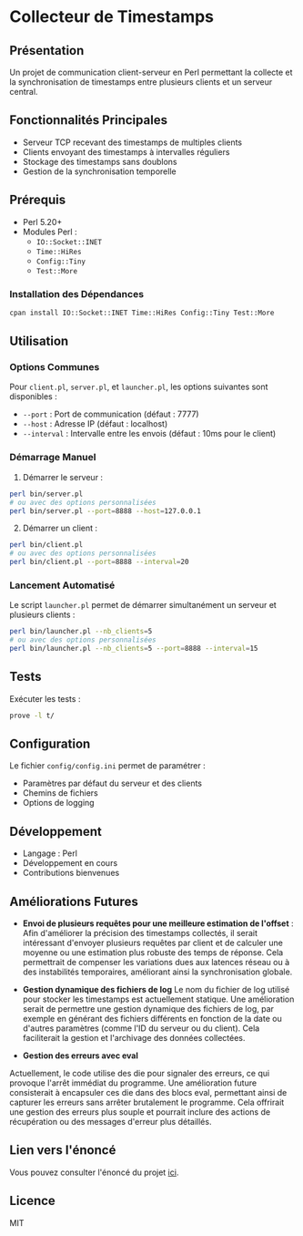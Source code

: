# Collecteur de Timestamps

## Présentation

Un projet de communication client-serveur en Perl permettant la collecte et la synchronisation de timestamps entre plusieurs clients et un serveur central.

## Fonctionnalités Principales

- Serveur TCP recevant des timestamps de multiples clients
- Clients envoyant des timestamps à intervalles réguliers
- Stockage des timestamps sans doublons
- Gestion de la synchronisation temporelle

## Prérequis

- Perl 5.20+
- Modules Perl :
  - `IO::Socket::INET`
  - `Time::HiRes`
  - `Config::Tiny`
  - `Test::More`

### Installation des Dépendances

```bash
cpan install IO::Socket::INET Time::HiRes Config::Tiny Test::More
```

## Utilisation

### Options Communes

Pour `client.pl`, `server.pl`, et `launcher.pl`, les options suivantes sont disponibles :

- `--port` : Port de communication (défaut : 7777)
- `--host` : Adresse IP (défaut : localhost)
- `--interval` : Intervalle entre les envois (défaut : 10ms pour le client)

### Démarrage Manuel

1. Démarrer le serveur :

```bash
perl bin/server.pl
# ou avec des options personnalisées
perl bin/server.pl --port=8888 --host=127.0.0.1
```

2. Démarrer un client :

```bash
perl bin/client.pl
# ou avec des options personnalisées
perl bin/client.pl --port=8888 --interval=20
```

### Lancement Automatisé

Le script `launcher.pl` permet de démarrer simultanément un serveur et plusieurs clients :

```bash
perl bin/launcher.pl --nb_clients=5
# ou avec des options personnalisées
perl bin/launcher.pl --nb_clients=5 --port=8888 --interval=15
```

## Tests

Exécuter les tests :

```bash
prove -l t/
```

## Configuration

Le fichier `config/config.ini` permet de paramétrer :

- Paramètres par défaut du serveur et des clients
- Chemins de fichiers
- Options de logging

## Développement

- Langage : Perl
- Développement en cours
- Contributions bienvenues

## Améliorations Futures

- **Envoi de plusieurs requêtes pour une meilleure estimation de l'offset** :
  Afin d'améliorer la précision des timestamps collectés, il serait intéressant d'envoyer plusieurs requêtes par client et de calculer une moyenne ou une estimation plus robuste des temps de réponse. Cela permettrait de compenser les variations dues aux latences réseau ou à des instabilités temporaires, améliorant ainsi la synchronisation globale.

- **Gestion dynamique des fichiers de log**
  Le nom du fichier de log utilisé pour stocker les timestamps est actuellement statique. Une amélioration serait de permettre une gestion dynamique des fichiers de log, par exemple en générant des fichiers différents en fonction de la date ou d'autres paramètres (comme l'ID du serveur ou du client). Cela faciliterait la gestion et l'archivage des données collectées.

- **Gestion des erreurs avec eval**

Actuellement, le code utilise des die pour signaler des erreurs, ce qui provoque l'arrêt immédiat du programme. Une amélioration future consisterait à encapsuler ces die dans des blocs eval, permettant ainsi de capturer les erreurs sans arrêter brutalement le programme. Cela offrirait une gestion des erreurs plus souple et pourrait inclure des actions de récupération ou des messages d'erreur plus détaillés.

## Lien vers l'énoncé

Vous pouvez consulter l'énoncé du projet [ici](docs/enonce_timestamp_collector.pdf).

## Licence

MIT
